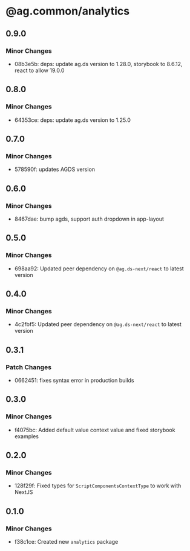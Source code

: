 # @ag.common/analytics

## 0.9.0

### Minor Changes

- 08b3e5b: deps: update ag.ds version to 1.28.0, storybook to 8.6.12, react to allow 19.0.0

## 0.8.0

### Minor Changes

- 64353ce: deps: update ag.ds version to 1.25.0

## 0.7.0

### Minor Changes

- 578590f: updates AGDS version

## 0.6.0

### Minor Changes

- 8467dae: bump agds, support auth dropdown in app-layout

## 0.5.0

### Minor Changes

- 698aa92: Updated peer dependency on `@ag.ds-next/react` to latest version

## 0.4.0

### Minor Changes

- 4c2fbf5: Updated peer dependency on `@ag.ds-next/react` to latest version

## 0.3.1

### Patch Changes

- 0662451: fixes syntax error in production builds

## 0.3.0

### Minor Changes

- f4075bc: Added default value context value and fixed storybook examples

## 0.2.0

### Minor Changes

- 128f29f: Fixed types for `ScriptComponentsContextType` to work with NextJS

## 0.1.0

### Minor Changes

- f38c1ce: Created new `analytics` package
